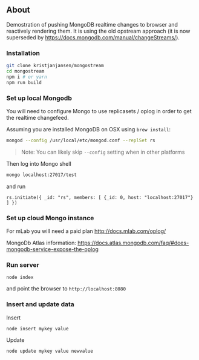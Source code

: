 ## About

Demostration of pushing MongoDB realtime changes to browser and reactively rendering them. It is using the old opstream approach (it is now superseded by https://docs.mongodb.com/manual/changeStreams/).

### Installation

```sh
git clone kristjanjansen/mongostream
cd mongostream
npm i # or yarn
npm run build
```

### Set up local Mongodb

You will need to configure Mongo to use replicasets / oplog in order to get the realtime changefeed.

Assuming you are installed MongoDB on OSX using `brew install`: 

```sh
mongod --config /usr/local/etc/mongod.conf --replSet rs
```

> Note: You can likely skip `--config` setting when in other platforms

Then log into Mongo shell

```sh
mongo localhost:27017/test
```

and run

```
rs.initiate({ _id: "rs", members: [ {_id: 0, host: "localhost:27017"} ] })
```

### Set up cloud Mongo instance

For mLab you will need a paid plan http://docs.mlab.com/oplog/

MongoDb Atlas information: https://docs.atlas.mongodb.com/faq/#does-mongodb-service-expose-the-oplog

### Run server

```
node index
```

and point the browser to `http://localhost:8080`

### Insert and update data

Insert

```
node insert mykey value
```

Update

```
node update mykey value newvalue
```
